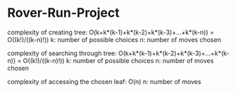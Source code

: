 # Rover-Run-Project

complexity of creating tree: O(k+k*(k-1)+k*(k-2)+k*(k-3)+...+k*(k-n)) =  O((k!)/((k-n)!))
k: number of possible choices
n: number of moves chosen

complexity of searching through tree: O(k+k*(k-1)+k*(k-2)+k*(k-3)+...+k*(k-n)) =  O((k!)/((k-n)!))
k: number of possible choices
n: number of moves chosen

complexity of accessing the chosen leaf: O(n)
n: number of moves
